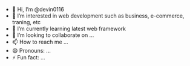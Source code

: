 - 👋 Hi, I’m @devin0116
- 👀 I’m interested in web development such as business, e-commerce, traning, etc
- 🌱 I’m currently learning latest web framework
- 💞️ I’m looking to collaborate on ...
- 📫 How to reach me ...
- 😄 Pronouns: ...
- ⚡ Fun fact: ...

<!---
devin0116/devin0116 is a ✨ special ✨ repository because its `README.md` (this file) appears on your GitHub profile.
You can click the Preview link to take a look at your changes.
--->

